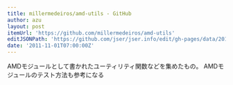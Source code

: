 ```yaml
---
title: millermedeiros/amd-utils - GitHub
author: azu
layout: post
itemUrl: 'https://github.com/millermedeiros/amd-utils'
editJSONPath: 'https://github.com/jser/jser.info/edit/gh-pages/data/2011/11/index.json'
date: '2011-11-01T07:00:00Z'
---
```

AMDモジュールとして書かれたユーティリティ関数などを集めたもの。
AMDモジュールのテスト方法も参考になる

